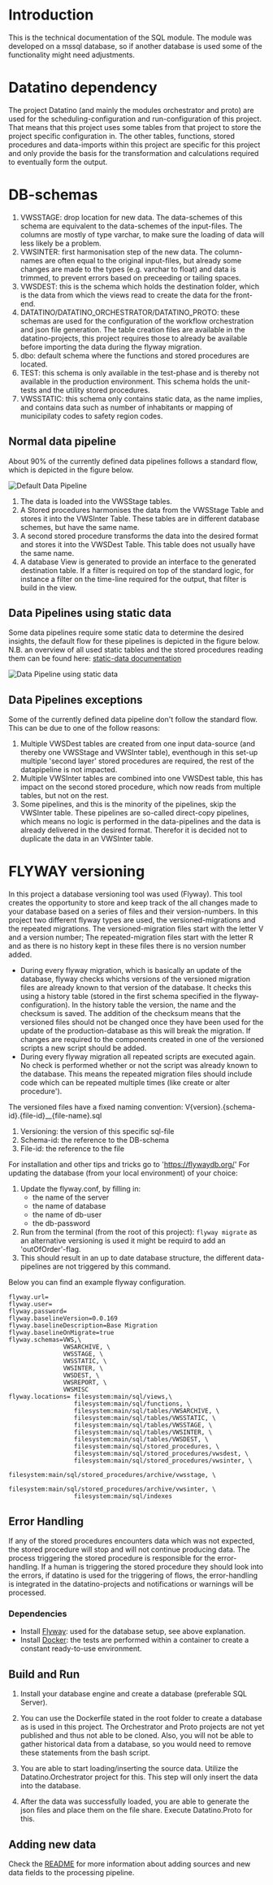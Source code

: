 # Introduction
This is the technical documentation of the SQL module. 
The module was developed on a mssql database, so if another database is used some of the functionality might need adjustments.

# Datatino dependency
The project Datatino (and mainly the modules orchestrator and proto) are used for the scheduling-configuration and run-configuration of this project. That means that this project uses some tables from that project to store the project specific configuration in. The other tables, functions, stored procedures and data-imports within this project are specific for this project and only provide the basis for the transformation and calculations required to eventually form the output.

# DB-schemas

1. VWSSTAGE: drop location for new data. The data-schemes of this schema are equivalent to the data-schemes of the input-files. The columns are mostly of type varchar, to make sure the loading of data will less likely be a problem. 
2. VWSINTER: first harmonisation step of the new data. The column-names are often equal to the original input-files, but already some changes are made to the types (e.g. varchar to float) and data is trimmed, to prevent errors based on preceeding or tailing spaces. 
3. VWSDEST: this is the schema which holds the destination folder, which is the data from which the views read to create the data for the front-end.
4. DATATINO/DATATINO_ORCHESTRATOR/DATATINO_PROTO: these schemas are used for the configuration of the workflow orchestration and json file generation. The table creation files are available in the datatino-projects, this project requires those to already be available before importing the data during the flyway migration.
5. dbo: default schema where the functions and stored procedures are located.
6. TEST: this schema is only available in the test-phase and is thereby not available in the production environment. This schema holds the unit-tests and the utility stored procedures.
7. VWSSTATIC: this schema only contains static data, as the name implies, and contains data such as number of inhabitants or mapping of municipilaty codes to safety region codes.


## Normal data pipeline

About 90% of the currently defined data pipelines follows a standard flow, which is depicted in the figure below.

![Default Data Pipeline](./documentation_images/data_pipeline_default.jpg)

1. The data is loaded into the VWSStage tables.
2. A Stored procedures harmonises the data from the VWSStage Table and stores it into the VWSInter Table. These tables are in different database schemes, but have the same name.
3. A second stored procedure transforms the data into the desired format and stores it into the VWSDest Table. This table does not usually have the same name. 
4. A database View is generated to provide an interface to the generated destination table. If a filter is required on top of the standard logic, for instance a filter on the time-line required for the output, that filter is build in the view.

## Data Pipelines using static data

Some data pipelines require some static data to determine the desired insights, the default flow for these pipelines is depicted in the figure below.
N.B. an overview of all used static tables and the stored procedures reading them can be found here: [static-data documentation](./static_data_doc.md)

![Data Pipeline using static data](./documentation_images/data_pipeline_using_static_data.jpg)

## Data Pipelines exceptions

Some of the currently defined data pipeline don't follow the standard flow. 
This can be due to one of the follow reasons:
1. Multiple VWSDest tables are created from one input data-source (and thereby one VWSStage and VWSInter table), eventhough in this set-up multiple 'second layer' stored procedures are required, the rest of the datapipeline is not impacted.
2. Multiple VWSInter tables are combined into one VWSDest table, this has impact on the second stored procedure, which now reads from multiple tables, but not on the rest.
3. Some pipelines, and this is the minority of the pipelines, skip the VWSInter table. These pipelines are so-called direct-copy pipelines, which means no logic is performed in the data-pipelines and the data is already delivered in the desired format. Therefor it is decided not to duplicate the data in an VWSInter table. 

# FLYWAY versioning

In this project a database versioning tool was used (Flyway). This tool creates the opportunity to store and keep track of the all changes made to your database based on a series of files and their version-numbers. In this project two different flyway types are used, the versioned-migrations and the repeated migrations. The versioned-migration files start with the letter V and a version number; The repeated-migration files start with the letter R and as there is no history kept in these files there is no version number added. 
- During every flyway migration, which is basically an update of the database, flyway checks whichs versions of the versioned migration files are already known to that version of the database. It checks this using a history table (stored in the first schema specified in the flyway-configuration). In the history table the version, the name and the checksum is saved. The addition of the checksum means that the versioned files should not be changed once they have been used for the update of the production-database as this will break the migration. If changes are required to the components created in one of the versioned scripts a new script should be added. 
- During every flyway migration all repeated scripts are executed again. No check is performed whether or not the script was already known to the database. This means the repeated migration files should include code which can be repeated multiple times (like create or alter procedure').

The versioned files have a fixed naming convention: V{version}.{schema-id}.{file-id}__{file-name}.sql

1. Versioning: the version of this specific sql-file
2. Schema-id: the reference to the DB-schema
3. File-id: the reference to the file

For installation and other tips and tricks go to 'https://flywaydb.org/'
For updating the database (from your local environment) of your choice:
1. Update the flyway.conf, by filling in:
    - the name of the server
    - the name of database
    - the name of db-user
    - the db-password
2. Run from the terminal (from the root of this project):
``` flyway migrate ``` as an alternative versioning is used it might be requird to add an 'outOfOrder'-flag.
3. This should result in an up to date database structure, the different data-pipelines are not triggered by this command.

Below you can find an example flyway configuration.

```
flyway.url=
flyway.user=
flyway.password=
flyway.baselineVersion=0.0.169
flyway.baselineDescription=Base Migration
flyway.baselineOnMigrate=true
flyway.schemas=VWS,\
               VWSARCHIVE, \
               VWSSTAGE, \
               VWSSTATIC, \
               VWSINTER, \
               VWSDEST, \
               VWSREPORT, \
               VWSMISC
flyway.locations= filesystem:main/sql/views,\
                  filesystem:main/sql/functions, \
                  filesystem:main/sql/tables/VWSARCHIVE, \
                  filesystem:main/sql/tables/VWSSTATIC, \
                  filesystem:main/sql/tables/VWSSTAGE, \
                  filesystem:main/sql/tables/VWSINTER, \
                  filesystem:main/sql/tables/VWSDEST, \
                  filesystem:main/sql/stored_procedures, \
                  filesystem:main/sql/stored_procedures/vwsdest, \
                  filesystem:main/sql/stored_procedures/vwsinter, \
                  filesystem:main/sql/stored_procedures/archive/vwsstage, \
                  filesystem:main/sql/stored_procedures/archive/vwsinter, \
                  filesystem:main/sql/indexes
```

## Error Handling

If any of the stored procedures encounters data which was not expected, the stored procedure will stop and will not continue producing data. The process triggering the stored procedure is responsible for the error-handling. If a human is triggering the stored procedure they should look into the errors, if datatino is used for the triggering of flows, the error-handling is integrated in the datatino-projects and notifications or warnings will be processed. 

### Dependencies
* Install [Flyway](https://flywaydb.org/documentation/commandline/): used for the database setup, see above explanation.
* Install [Docker](https://docs.docker.com/get-docker/): the tests are performed within a container to create a constant ready-to-use environment.

## Build and Run

1. Install your database engine and create a database (preferable SQL Server).

2. You can use the Dockerfile stated in the root folder to create a database as is used in this project. The Orchestrator and Proto projects are not yet published and thus not able to be cloned. Also, you will not be able to gather historical data from a database, so you would need to remove these statements from the bash script.

3. You are able to start loading/inserting the source data. Utilize the Datatino.Orchestrator project for this. This step will only insert the data into the database.

4. After the data was successfully loaded, you are able to generate the json files and place them on the file share. Execute Datatino.Proto for this.

## Adding new data

Check the [README](./main/sql/README.MD) for more information about adding sources and new data fields to the processing pipeline.